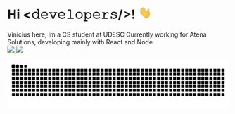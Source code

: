 
<h1> <strong> Hi </strong> <𝚍𝚎𝚟𝚎𝚕𝚘𝚙𝚎𝚛𝚜/>! <img src="https://github.com/ABSphreak/ABSphreak/blob/master/gifs/Hi.gif" width="30"></h1>
Vinicius here, im a CS student at UDESC
Currently working for Atena Solutions, developing mainly with React and Node

<div>
<a href="https://github.com/KreutzVinicius">
<img height="180em" src="https://github-readme-stats.vercel.app/api/top-langs/?username=KreutzVinicius&layout=compact&langs_count=7&theme=dark"/>
<img height="180em" src="https://github-readme-stats.vercel.app/api?username=KreutzVinicius&show_icons=true&theme=dark&include_all_commits=true&count_private=true"/>
</div>

![Snake animation](https://github.com/KreutzVinicius/KreutzVinicius/blob/output/github-contribution-grid-snake.svg)
